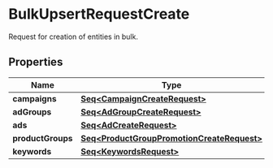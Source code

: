 

# BulkUpsertRequestCreate

Request for creation of entities in bulk.

## Properties

Name | Type | Description | Notes
------------ | ------------- | ------------- | -------------
**campaigns** | [**Seq&lt;CampaignCreateRequest&gt;**](CampaignCreateRequest.md) |  |  [optional]
**adGroups** | [**Seq&lt;AdGroupCreateRequest&gt;**](AdGroupCreateRequest.md) |  |  [optional]
**ads** | [**Seq&lt;AdCreateRequest&gt;**](AdCreateRequest.md) |  |  [optional]
**productGroups** | [**Seq&lt;ProductGroupPromotionCreateRequest&gt;**](ProductGroupPromotionCreateRequest.md) |  |  [optional]
**keywords** | [**Seq&lt;KeywordsRequest&gt;**](KeywordsRequest.md) |  |  [optional]



